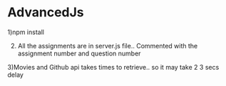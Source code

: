 # AdvancedJs

1)npm install

2) All the assignments are in server.js file.. Commented with the assignment number and question number

3)Movies and Github api takes times to retrieve.. so it may take 2 3 secs delay
